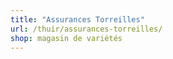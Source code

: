 ```yaml
---
title: "Assurances Torreilles"
url: /thuir/assurances-torreilles/
shop: magasin de variétés
---
```

